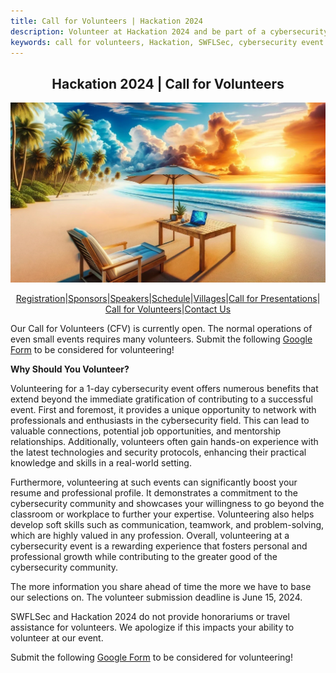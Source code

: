 ```yaml
---
title: Call for Volunteers | Hackation 2024
description: Volunteer at Hackation 2024 and be part of a cybersecurity event by SWFLSec.
keywords: call for volunteers, Hackation, SWFLSec, cybersecurity event
---
```


<h2 style="text-align: center;">Hackation 2024 | Call for Volunteers</h2>

![Hackation Banner](images/hackation-banner.jpg)

<div style="display: flex; justify-content: center; flex-wrap: wrap;">
  <a href="registration">Registration</a> |
  <a href="sponsors">Sponsors</a> |
  <a href="speakers">Speakers</a> |
  <a href="schedule">Schedule</a> |
  <a href="villages">Villages</a> |
  <a href="call-for-presentations">Call for Presentations</a> |
  <a href="call-for-volunteers">Call for Volunteers</a> |
  <a href="https://forms.gle/BJsMjZXm45aiE7qm8">Contact Us</a>
</div>

Our Call for Volunteers (CFV) is currently open. The normal operations of even small events requires many volunteers. Submit the following [Google Form](https://forms.gle/dN7NpkUuU1DGnpG87) to be considered for volunteering!

__**Why Should You Volunteer?**__

Volunteering for a 1-day cybersecurity event offers numerous benefits that extend beyond the immediate gratification of contributing to a successful event. First and foremost, it provides a unique opportunity to network with professionals and enthusiasts in the cybersecurity field. This can lead to valuable connections, potential job opportunities, and mentorship relationships. Additionally, volunteers often gain hands-on experience with the latest technologies and security protocols, enhancing their practical knowledge and skills in a real-world setting.

Furthermore, volunteering at such events can significantly boost your resume and professional profile. It demonstrates a commitment to the cybersecurity community and showcases your willingness to go beyond the classroom or workplace to further your expertise. Volunteering also helps develop soft skills such as communication, teamwork, and problem-solving, which are highly valued in any profession. Overall, volunteering at a cybersecurity event is a rewarding experience that fosters personal and professional growth while contributing to the greater good of the cybersecurity community.

The more information you share ahead of time the more we have to base our selections on. The volunteer submission deadline is June 15, 2024.

SWFLSec and Hackation 2024 do not provide honorariums or travel assistance for volunteers. We apologize if this impacts your ability to volunteer at our event.  

Submit the following [Google Form](https://forms.gle/dN7NpkUuU1DGnpG87) to be considered for volunteering!
